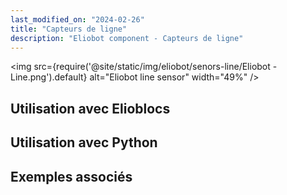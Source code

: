 ```yaml
---
last_modified_on: "2024-02-26"
title: "Capteurs de ligne"
description: "Eliobot component - Capteurs de ligne"
---
```



<img src={require('@site/static/img/eliobot/senors-line/Eliobot - Line.png').default} alt="Eliobot line sensor" width="49%" />


## Utilisation avec Elioblocs

## Utilisation avec Python

## Exemples associés
